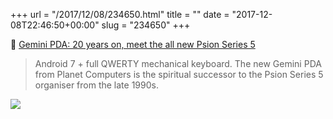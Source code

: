 +++
url = "/2017/12/08/234650.html"
title = ""
date = "2017-12-08T22:46:50+00:00"
slug = "234650"
+++

📎 [Gemini PDA: 20 years on, meet the all new Psion Series 5](https://jmcomms.com/2017/11/29/gemini-pda-20-years-on-meet-the-all-new-psion-series-5/)

> Android 7 + full QWERTY mechanical keyboard. The new Gemini PDA from Planet Computers is the spiritual successor to the Psion Series 5 organiser from the late 1990s.

<img src="https://838450.smushcdn.com/1730387/wp-content/uploads/2017/11/img_20171123_120525-e1511459532103-1536x648.jpg?lossy=1&strip=1&webp=1" />
